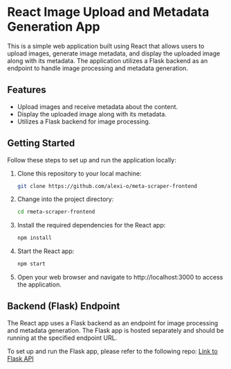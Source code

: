 # React Image Upload and Metadata Generation App

This is a simple web application built using React that allows users to upload images, generate image metadata, and display the uploaded image along with its metadata. The application utilizes a Flask backend as an endpoint to handle image processing and metadata generation.

## Features

- Upload images and receive metadata about the content.
- Display the uploaded image along with its metadata.
- Utilizes a Flask backend for image processing.

## Getting Started

Follow these steps to set up and run the application locally:

1. Clone this repository to your local machine:

   ```bash
   git clone https://github.com/alexi-o/meta-scraper-frontend
   ```

2. Change into the project directory:

   ```bash
   cd rmeta-scraper-frontend
   ```

3. Install the required dependencies for the React app:

   ```bash
   npm install
   ```

4. Start the React app:

   ```bash
   npm start
   ```

5. Open your web browser and navigate to http://localhost:3000 to access the application.

## Backend (Flask) Endpoint

The React app uses a Flask backend as an endpoint for image processing and metadata generation. The Flask app is hosted separately and should be running at the specified endpoint URL.

To set up and run the Flask app, please refer to the following repo:
[Link to Flask API](https://github.com/alexi-o/meta-scraper)
